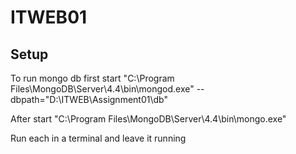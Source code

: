 # ITWEB01

## Setup

To run mongo db first start "C:\Program Files\MongoDB\Server\4.4\bin\mongod.exe" --dbpath="D:\ITWEB\Assignment01\db"

After start "C:\Program Files\MongoDB\Server\4.4\bin\mongo.exe"

Run each in a terminal and leave it running